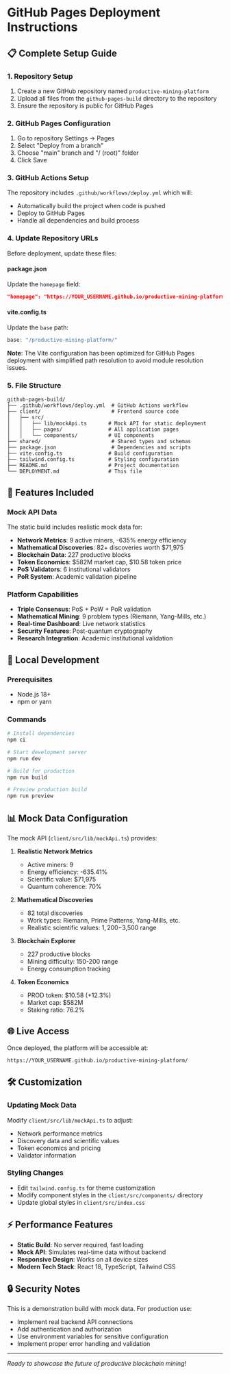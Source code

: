 # GitHub Pages Deployment Instructions

## 📋 Complete Setup Guide

### 1. Repository Setup
1. Create a new GitHub repository named `productive-mining-platform`
2. Upload all files from the `github-pages-build` directory to the repository
3. Ensure the repository is public for GitHub Pages

### 2. GitHub Pages Configuration
1. Go to repository Settings → Pages
2. Select "Deploy from a branch"
3. Choose "main" branch and "/ (root)" folder
4. Click Save

### 3. GitHub Actions Setup
The repository includes `.github/workflows/deploy.yml` which will:
- Automatically build the project when code is pushed
- Deploy to GitHub Pages
- Handle all dependencies and build process

### 4. Update Repository URLs
Before deployment, update these files:

#### package.json
Update the `homepage` field:
```json
"homepage": "https://YOUR_USERNAME.github.io/productive-mining-platform"
```

#### vite.config.ts
Update the `base` path:
```typescript
base: "/productive-mining-platform/"
```

**Note**: The Vite configuration has been optimized for GitHub Pages deployment with simplified path resolution to avoid module resolution issues.

### 5. File Structure
```
github-pages-build/
├── .github/workflows/deploy.yml  # GitHub Actions workflow
├── client/                       # Frontend source code
│   ├── src/
│   │   ├── lib/mockApi.ts       # Mock API for static deployment
│   │   ├── pages/               # All application pages
│   │   └── components/          # UI components
├── shared/                       # Shared types and schemas
├── package.json                  # Dependencies and scripts
├── vite.config.ts               # Build configuration
├── tailwind.config.ts           # Styling configuration
├── README.md                    # Project documentation
└── DEPLOYMENT.md                # This file
```

## 🚀 Features Included

### Mock API Data
The static build includes realistic mock data for:
- **Network Metrics**: 9 active miners, -635% energy efficiency
- **Mathematical Discoveries**: 82+ discoveries worth $71,975
- **Blockchain Data**: 227 productive blocks
- **Token Economics**: $582M market cap, $10.58 token price
- **PoS Validators**: 6 institutional validators
- **PoR System**: Academic validation pipeline

### Platform Capabilities
- **Triple Consensus**: PoS + PoW + PoR validation
- **Mathematical Mining**: 9 problem types (Riemann, Yang-Mills, etc.)
- **Real-time Dashboard**: Live network statistics
- **Security Features**: Post-quantum cryptography
- **Research Integration**: Academic institutional validation

## 🔧 Local Development

### Prerequisites
- Node.js 18+
- npm or yarn

### Commands
```bash
# Install dependencies
npm ci

# Start development server
npm run dev

# Build for production
npm run build

# Preview production build
npm run preview
```

## 📊 Mock Data Configuration

The mock API (`client/src/lib/mockApi.ts`) provides:

1. **Realistic Network Metrics**
   - Active miners: 9
   - Energy efficiency: -635.41%
   - Scientific value: $71,975
   - Quantum coherence: 70%

2. **Mathematical Discoveries**
   - 82 total discoveries
   - Work types: Riemann, Prime Patterns, Yang-Mills, etc.
   - Realistic scientific values: $1,200-$3,500 range

3. **Blockchain Explorer**
   - 227 productive blocks
   - Mining difficulty: 150-200 range
   - Energy consumption tracking

4. **Token Economics**
   - PROD token: $10.58 (+12.3%)
   - Market cap: $582M
   - Staking ratio: 76.2%

## 🌐 Live Access

Once deployed, the platform will be accessible at:
```
https://YOUR_USERNAME.github.io/productive-mining-platform/
```

## 🛠️ Customization

### Updating Mock Data
Modify `client/src/lib/mockApi.ts` to adjust:
- Network performance metrics
- Discovery data and scientific values
- Token economics and pricing
- Validator information

### Styling Changes
- Edit `tailwind.config.ts` for theme customization
- Modify component styles in the `client/src/components/` directory
- Update global styles in `client/src/index.css`

## ⚡ Performance Features

- **Static Build**: No server required, fast loading
- **Mock API**: Simulates real-time data without backend
- **Responsive Design**: Works on all device sizes
- **Modern Tech Stack**: React 18, TypeScript, Tailwind CSS

## 🔒 Security Notes

This is a demonstration build with mock data. For production use:
- Implement real backend API connections
- Add authentication and authorization
- Use environment variables for sensitive configuration
- Implement proper error handling and validation

---

*Ready to showcase the future of productive blockchain mining!*
